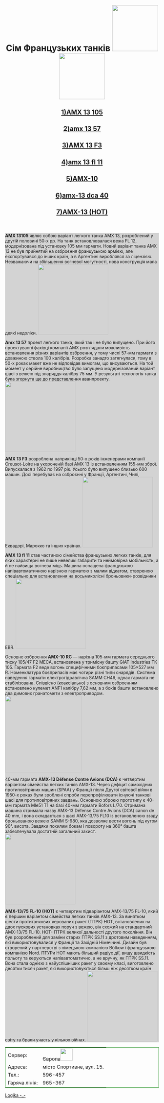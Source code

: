<html>
    <title>  Сім Французьких танків  </title>
    <body>
    <header>
    <h1> Сім Французьких танків <img src="https://dev.ua/storage/images/19/04/35/75/derived/e3d36c5a324ebe50133e43ae389767d8.jpg" height="150px"> <img src="https://warthunder.com/assets/img/svg/colored/logo-warthunder-new.svg" height="150px"> </h1>
    <h2> <a href="#GAMES"> 1)AMX 13 105 </a></h2>
    <h2> <a href="#GAMES2"> 2)amx 13 57 </a></h2>
    <h2> <a href="#GAMES3"> 3)AMX 13 F3 </a></h2>
    <h2> <a href="#GAMES4"> 4)amx 13 fl 11 </a></h2>
    <h2> <a href="#GAMES5"> 5)AMX-10 </a></h2>
    <h2> <a href="#GAMES6"> 6)amx-13 dca 40 </a></h2>
    <h2> <a href="#GAMES7"> 7)AMX-13 (HOT) </a></h2>    
    </header>
    <main style="background-color:lightgray">
    <p id="GAMES">  <b>AMX 13105</b> являє собою варіант легкого танка AMX 13, розроблений у другій половині 50-х рр. На танк встановлювалася вежа FL 12, модернізована під установку 105 мм гармати. Новий варіант танка AMX 13 не був прийнятий на озброєння французькою армією, але експортувався до інших країн, а в Аргентині вироблявся за ліцензією. Незважаючи на збільшення вогневої могутності, нова конструкція мала деякі недоліки. <img src="https://wiki.wgcdn.co/images/8/84/AnnoF88_AMX_13_105.png" height="230px"> </p>  
    <p id="GAMES2"> <b>Amx 13 57</b> проект легкого танка, який так і не було випущено. При його проектуванні фахівці компанії AMX розглядали можливість встановлення різних варіантів озброєння, у тому числі 57-мм гармати з довжиною ствола 100 калібрів. Розробка занадто затягнулася, тому в 50-х роках макет вже не відповідав вимогам, що висуваються. На той момент у серійне виробництво було запущено модернізований варіант шасі з вежею під знаряддя калібру 75 мм. У результаті технологія танка була згорнута ще до представлення аванпроекту.<img src="https://wiki.wgcdn.co/images/f/fc/AnnoF69_AMX13_57_100_GrandFinal.png" height="230px">   </p>
    <p id="GAMES3"> <b>AMX 13 F3</b> розроблена наприкінці 50-х років інженерами компанії Creusot-Loire на укороченій базі АМХ 13 із встановленням 155-мм зброї. Випускалася з 1962 по 1997 рік. Усього було випущено близько 600 машин. Досі перебуває на озброєнні у Франції, Аргентині, Чилі, Еквадорі, Марокко та інших країнах. 
    <img src="https://upload.wikimedia.org/wikipedia/commons/thumb/7/73/AMX-13-155mm_img_2332.jpg/1024px-AMX-13-155mm_img_2332.jpg" height="230px"> </p>
    <p id="GAMES4"> <b>AMX 13 fl 11</b> став частиною сімейства французьких легких танків, для яких характерні не лише невеликі габарити та неймовірна мобільність, а й не найвища вогнева міць.
Машина оснащена французькою напівавтоматичною нарізною гарматою з малим відкатом, створеною спеціально для встановлення на восьмиколісні броньовики-розвідники EBR.
<img src="https://wiki.warthunder.com/images/thumb/1/18/GarageImage_AMX-13_%28FL11%29.jpg/800px-GarageImage_AMX-13_%28FL11%29.jpg" height="230px"> </p>
    <p id="GAMES5"> Основне озброєння <b>AMX-10 RC</b> — нарізна 105-мм гармата середнього тиску 105/47 F2 MECA, встановлена у тримісну башту GIAT Industries TK 105. Гармата F2 веде вогонь специфічними боєприпасами 105×527 мм R. Номенклатура боєприпасів має чотири різні типи снарядів.
Система наведення гармати електрогідравлічна SAMM CH49, однак гармата не стабілізована. Співвісно (коаксіально) з основним озброєнням встановлено кулемет ANF1 калібру 7,62 мм, а з боків башти встановлено два димових гранатомети з електроприводом. 
<img src="https://upload.wikimedia.org/wikipedia/commons/thumb/4/4d/AMX-10_RC%2C_nouvelles_couleurs_Arm%C3%A9e_de_terre_%2814_juillet_2021%29_%282%29.jpg/800px-AMX-10_RC%2C_nouvelles_couleurs_Arm%C3%A9e_de_terre_%2814_juillet_2021%29_%282%29.jpg" height="250px" ></p>
    <p id="GAMES6"> 40-мм гармата <b>AMX-13 Défense Contre Avions (DCA)</b> є четвертим варіантом сімейства легких танків AMX-13. Через дефіцит самохідних протиповітряних машин (SPAA) у Франції після Другої світової війни в 1950-х роках були зроблені спроби перепрофілювати існуючі танкові шасі для протиповітряних завдань. Основною зброєю прототипу є 40-мм гармата Mle51 T1 на базі 40-мм гармати Bofors L/70. Отримана машина отримала назву AMX-13 Défense Contre Avions (DCA) canon de 40 mm, і вона складається з шасі AMX-13/75 FL10 із встановленою ззаду броньованою вежею SAMM S-980, яка дозволяє вести вогонь під кутом 90°. висота. Завдяки похилим бокам і повороту на 360° башта забезпечувала достатній загальний захист.
    <img src="https://armoredwarfare.com/sites/aw.my.com/files/u183517/amx-13_dca.jpg"height="230px" > </p>
    <p id="GAMES7"> <b>AMX-13/75 FL-10 (HOT)</b> є четвертим підваріантом AMX-13/75 FL-10, який є першим варіантом сімейства легких танків AMX-13. За винятком шести протитанкових керованих ракет (ПТРК) HOT, встановлених на двох пускових установках поруч з вежею, він схожий на стандартний AMX-13/75 FL-10. HOT- ПТРК великої дальності другого покоління. Він був розроблений для заміни старих ПТРК SS.11 з дротовим наведенням, які використовувалися у Франції та Західній Німеччині. Дизайн був створений у партнерстві з німецькою компанією Bölkow і французькою компанією Nord. ПТУРи HOT мають більший радіус дії, вищу швидкість польоту та керуються напівавтоматично, а не вручну, як ПТРК SS.11. Вона стала однією з найуспішніших ракет у своєму класі, виготовлено десятки тисяч ракет, які використовуються більш ніж десятком країн світу та брали участь у кількох війнах.
    <img src="https://wiki.warthunder.com/images/thumb/8/83/GarageImage_AMX-13_%28HOT%29.jpg/800px-GarageImage_AMX-13_%28HOT%29.jpg" height="230px"> </p>
    </main>
    <footer >
    <table style="border:1px solid green;border-collapse:collapse;">
    <tr>
        <td>Сервер:</td>
        <td>  Європа<img src="https://encrypted-tbn0.gstatic.com/images?q=tbn:ANd9GcSwFjWjfZZZrI0bzHAJJ8SAiZVOqBLf4Flj42M_wVocsw&s" height="40px"> </td>
    </tr>
    <tr>
        <td>Адреса:</td>
        <td>місто Спортивне, вул. 15. </td>
    </tr>
    <tr>
        <td>Тел.:</td>
        <td>596-457</td>
    </tr>
    <tr>
        <td>Гаряча лінія:</td>
        <td>965-367</td>
    </tr>
    </table>
    <a href="https://learn.logikaschool.com/lesson?lesson=30101&level=1&module=1&task=70125">Logika -_-</a>
    </footer>
    </body>
</html>
